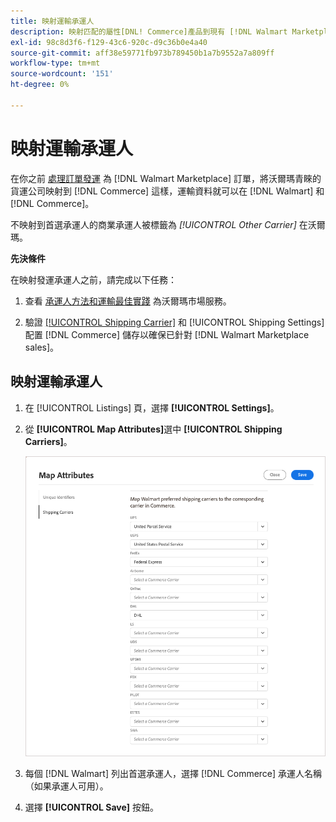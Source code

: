 ```yaml
---
title: 映射運輸承運人
description: 映射匹配的屬性[DNL! Commerce]產品到現有 [!DNL Walmart Marketplace] 清單和同步資料 [!DNL Channel Manager] 和 [!DNL Walmart]。
exl-id: 98c8d3f6-f129-43c6-920c-d9c36b0e4a40
source-git-commit: aff38e59771fb973b789450b1a7b9552a7a809ff
workflow-type: tm+mt
source-wordcount: '151'
ht-degree: 0%

---
```



# 映射運輸承運人

在你之前 [處理訂單發運](process-orders.md#ship-an-order) 為 [!DNL Walmart Marketplace] 訂單，將沃爾瑪青睞的貨運公司映射到 [!DNL Commerce] 這樣，運輸資料就可以在 [!DNL Walmart] 和 [!DNL Commerce]。

不映射到首選承運人的商業承運人被標籤為 *[!UICONTROL Other Carrier]* 在沃爾瑪。

**先決條件**

在映射發運承運人之前，請完成以下任務：

1. 查看 [承運人方法和運輸最佳實踐](https://sellerhelp.walmart.com/s/guide?article=000009473) 為沃爾瑪市場服務。

1. 驗證 [[!UICONTROL Shipping Carrier]](https://docs.magento.com/user-guide/shipping/carriers.html) 和 [!UICONTROL Shipping Settings] 配置 [!DNL Commerce] 儲存以確保已針對 [!DNL Walmart Marketplace sales]。

## 映射運輸承運人

1. 在 [!UICONTROL Listings] 頁，選擇 **[!UICONTROL Settings]**。

1. 從 **[!UICONTROL Map Attributes]**&#x200B;選中 **[!UICONTROL Shipping Carriers]**。

   ![映射運輸承運人](assets/map-shipping-carriers.png)

1. 每個 [!DNL Walmart] 列出首選承運人，選擇 [!DNL Commerce] 承運人名稱（如果承運人可用）。

1. 選擇 **[!UICONTROL Save]** 按鈕。
